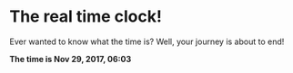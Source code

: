 # The real time clock!

Ever wanted to know what the time is? Well, your journey is about to end!

**The time is Nov 29, 2017, 06:03**